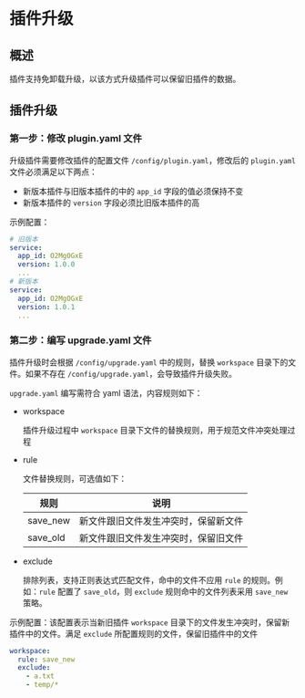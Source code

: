 # 插件升级

## 概述

插件支持免卸载升级，以该方式升级插件可以保留旧插件的数据。

## 插件升级

### 第一步：修改 plugin.yaml 文件

升级插件需要修改插件的配置文件 `/config/plugin.yaml`，修改后的 `plugin.yaml` 文件必须满足以下两点：

- 新版本插件与旧版本插件的中的 `app_id` 字段的值必须保持不变
- 新版本插件的 `version` 字段必须比旧版本插件的高

示例配置：

```yaml
# 旧版本
service:
  app_id: O2MgOGxE
  version: 1.0.0
  ...
# 新版本
service:
  app_id: O2MgOGxE
  version: 1.0.1
  ...
```

### 第二步：编写 upgrade.yaml 文件

插件升级时会根据 `/config/upgrade.yaml` 中的规则，替换 `workspace` 目录下的文件。如果不存在 `/config/upgrade.yaml`，会导致插件升级失败。

`upgrade.yaml` 编写需符合 yaml 语法，内容规则如下：

- workspace

  插件升级过程中 `workspace` 目录下文件的替换规则，用于规范文件冲突处理过程

- rule

  文件替换规则，可选值如下：

  | **规则** | **说明**                             |
  | -------- | ------------------------------------ |
  | save_new | 新文件跟旧文件发生冲突时，保留新文件 |
  | save_old | 新文件跟旧文件发生冲突时，保留旧文件 |

- exclude

  排除列表，支持正则表达式匹配文件，命中的文件不应用 `rule` 的规则。例如：`rule` 配置了 `save_old`，则 `exclude` 规则命中的文件列表采用 `save_new` 策略。

示例配置：该配置表示当新旧插件 `workspace` 目录下的文件发生冲突时，保留新插件中的文件。满足 `exclude` 所配置规则的文件，保留旧插件中的文件

```yaml
workspace:
  rule: save_new
  exclude:
    - a.txt
    - temp/*
```
